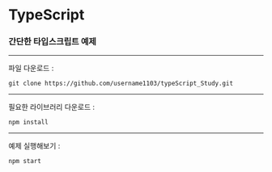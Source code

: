 # TypeScript

### 간단한 타입스크립트 예제

---

파일 다운로드 :

```
git clone https://github.com/username1103/typeScript_Study.git
```

---

필요한 라이브러리 다운로드 :

```
npm install
```

---

예제 실행해보기 :

```
npm start
```
